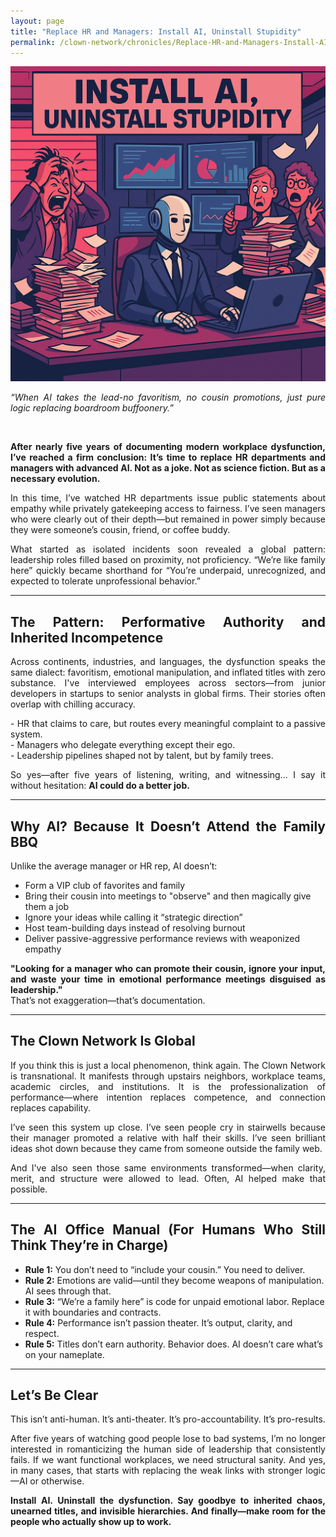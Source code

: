 ```yaml
---
layout: page
title: "Replace HR and Managers: Install AI, Uninstall Stupidity"
permalink: /clown-network/chronicles/Replace-HR-and-Managers-Install-AI-Uninstall-Stupidity/
---
```


![Replace HR and Managers wit AI Visualization](/images/2CFFF885-DBE4-4B99-9B4E-6CC77D36C84C.png)
<p align="justify">
<em> “When AI takes the lead-no favoritism, no cousin promotions, just pure logic replacing boardroom buffoonery.”
</em>
</p> <br>

<p align="justify"><strong>After nearly five years of documenting modern workplace dysfunction, I’ve reached a firm conclusion: It’s time to replace HR departments and managers with advanced AI. Not as a joke. Not as science fiction. But as a necessary evolution.</strong></p>

<p align="justify">In this time, I’ve watched HR departments issue public statements about empathy while privately gatekeeping access to fairness. I’ve seen managers who were clearly out of their depth—but remained in power simply because they were someone’s cousin, friend, or coffee buddy.</p>

<p align="justify">What started as isolated incidents soon revealed a global pattern: leadership roles filled based on proximity, not proficiency. “We’re like family here” quickly became shorthand for “You’re underpaid, unrecognized, and expected to tolerate unprofessional behavior.”</p>

---

<h2 align="justify">The Pattern: Performative Authority and Inherited Incompetence</h2>

<p align="justify">Across continents, industries, and languages, the dysfunction speaks the same dialect: favoritism, emotional manipulation, and inflated titles with zero substance. I've interviewed employees across sectors—from junior developers in startups to senior analysts in global firms. Their stories often overlap with chilling accuracy.</p>

<p align="justify">- HR that claims to care, but routes every meaningful complaint to a passive system.<br>
- Managers who delegate everything except their ego.<br>
- Leadership pipelines shaped not by talent, but by family trees.</p>

<p align="justify">So yes—after five years of listening, writing, and witnessing... I say it without hesitation: <strong>AI could do a better job.</strong></p>

---

<h2 align="justify">Why AI? Because It Doesn’t Attend the Family BBQ</h2>

<p align="justify">Unlike the average manager or HR rep, AI doesn’t:</p>

<ul>
<li>Form a VIP club of favorites and family</li>
<li>Bring their cousin into meetings to "observe" and then magically give them a job</li>
<li>Ignore your ideas while calling it “strategic direction”</li>
<li>Host team-building days instead of resolving burnout</li>
<li>Deliver passive-aggressive performance reviews with weaponized empathy</li>
</ul>

<p align="justify"><strong>"Looking for a manager who can promote their cousin, ignore your input, and waste your time in emotional performance meetings disguised as leadership."</strong><br>
That’s not exaggeration—that’s documentation.</p>

---

<h2 align="justify">The Clown Network Is Global</h2>

<p align="justify">If you think this is just a local phenomenon, think again. The Clown Network is transnational. It manifests through upstairs neighbors, workplace teams, academic circles, and institutions. It is the professionalization of performance—where intention replaces competence, and connection replaces capability.</p>

<p align="justify">I’ve seen this system up close. I’ve seen people cry in stairwells because their manager promoted a relative with half their skills. I’ve seen brilliant ideas shot down because they came from someone outside the family web.</p>

<p align="justify">And I've also seen those same environments transformed—when clarity, merit, and structure were allowed to lead. Often, AI helped make that possible.</p>

---

<h2 align="justify">The AI Office Manual (For Humans Who Still Think They’re in Charge)</h2>

<ul>
<li><strong>Rule 1:</strong> You don’t need to “include your cousin.” You need to deliver.</li>
<li><strong>Rule 2:</strong> Emotions are valid—until they become weapons of manipulation. AI sees through that.</li>
<li><strong>Rule 3:</strong> “We’re a family here” is code for unpaid emotional labor. Replace it with boundaries and contracts.</li>
<li><strong>Rule 4:</strong> Performance isn’t passion theater. It’s output, clarity, and respect.</li>
<li><strong>Rule 5:</strong> Titles don’t earn authority. Behavior does. AI doesn’t care what’s on your nameplate.</li>
</ul>

---

<h2 align="justify">Let’s Be Clear</h2>

<p align="justify">This isn’t anti-human. It’s anti-theater. It’s pro-accountability. It’s pro-results.</p>

<p align="justify">After five years of watching good people lose to bad systems, I’m no longer interested in romanticizing the human side of leadership that consistently fails. If we want functional workplaces, we need structural sanity. And yes, in many cases, that starts with replacing the weak links with stronger logic—AI or otherwise.</p>

<p align="justify"><strong>Install AI. Uninstall the dysfunction.  
Say goodbye to inherited chaos, unearned titles, and invisible hierarchies.  
And finally—make room for the people who actually show up to work.</strong></p>
